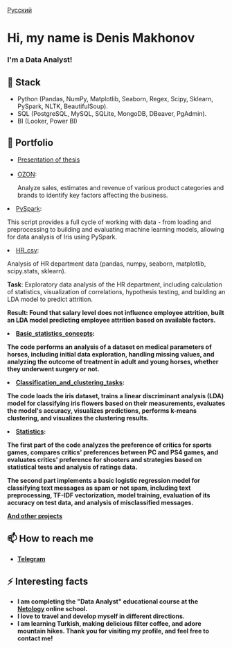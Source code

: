 [Русский](https://github.com/olodenm/olodenm/blob/main/README.md)

# Hi, my name is Denis Makhonov 

### I'm a Data Analyst!

## 🌱 Stack

- Python (Pandas, NumPy, Matplotlib, Seaborn, Regex, Scipy, Sklearn, PySpark, NLTK, BeautifulSoup).
- SQL (PostgreSQL, MySQL, SQLite, MongoDB, DBeaver, PgAdmin).
- BI (Looker, Power BI) 

## 💼 Portfolio
   <ul>
       <li><a href="https://github.com/olodenm/SchoolProjectPortfolio/blob/Netology_HW/Makhonov_OZON.pdf">Presentation of thesis</a></li>
    <br>
           <li><a href="https://github.com/olodenm/SchoolProjectPortfolio/blob/Netology_HW/final_diplom_makhonov.ipynb">OZON</a>:
            
 Analyze sales, estimates and revenue of various product categories and brands to identify key factors affecting the business.</li>
        </li>
    </ul>
 <li><a href="https://github.com/olodenm/info_2022_olo/blob/Netology_HW/PySpark.ipynb">PySpark</a>:
        
This script provides a full cycle of working with data - from loading and preprocessing to building and evaluating machine learning models, allowing for data analysis of Iris using PySpark.</li>
        <li><a href="https://github.com/olodenm/info_2022_olo/blob/Netology_HW/HR_csv.ipynb">HR_csv</a>: 
        
Analysis of HR department data (pandas, numpy, seaborn, matplotlib, scipy.stats, sklearn).

<b>Task</b>:
Exploratory data analysis of the HR department, including calculation of statistics, visualization of correlations, hypothesis testing, and building an LDA model to predict attrition.

<b>Result<b>:
Found that salary level does not influence employee attrition, built an LDA model predicting employee attrition based on available factors.</li>
        <li><a href="https://github.com/olodenm/info_2022_olo/blob/Netology_HW/%D0%91%D0%B0%D0%B7%D0%BE%D0%B2%D1%8B%D0%B5_%D0%BF%D0%BE%D0%BD%D1%8F%D1%82%D0%B8%D1%8F_%D1%81%D1%82%D0%B0%D1%82%D0%B8%D1%81%D1%82%D0%B8%D0%BA%D0%B8.ipynb">Basic_statistics_concepts</a>: 

The code performs an analysis of a dataset on medical parameters of horses, including initial data exploration, handling missing values, and analyzing the outcome of treatment in adult and young horses, whether they underwent surgery or not.</li>
<li><a href="https://github.com/olodenm/info_2022_olo/blob/Netology_HW/%D0%97%D0%B0%D0%B4%D0%B0%D1%87%D0%B8_%D0%BA%D0%BB%D0%B0%D1%81%D1%81%D0%B8%D1%84%D0%B8%D0%BA%D0%B0%D1%86%D0%B8%D0%B8_%D0%B8_%D0%BA%D0%BB%D0%B0%D1%81%D1%82%D0%B5%D1%80%D0%B8%D0%B7%D0%B0%D1%86%D0%B8%D0%B8.ipynb">Classification_and_clustering_tasks</a>: 
        
The code loads the iris dataset, trains a linear discriminant analysis (LDA) model for classifying iris flowers based on their measurements, evaluates the model's accuracy, visualizes predictions, performs k-means clustering, and visualizes the clustering results.</li>
        <li><a href="https://github.com/olodenm/info_2022_olo/blob/Netology_HW/%D0%9A%D0%B5%D0%B9%D1%81_%D1%81%D1%82%D0%B0%D0%B4%D0%B8_%D0%A1%D1%82%D0%B0%D1%82%D0%B8%D1%81%D1%82%D0%B8%D0%BA%D0%B0.ipynb">Statistics</a>:
        
The first part of the code analyzes the preference of critics for sports games, compares critics' preferences between PC and PS4 games, and evaluates critics' preference for shooters and strategies based on statistical tests and analysis of ratings data.

The second part implements a basic logistic regression model for classifying text messages as spam or not spam, including text preprocessing, TF-IDF vectorization, model training, evaluation of its accuracy on test data, and analysis of misclassified messages.</li>
        <a href="https://github.com/olodenm/SchoolProjectPortfolio">And other projects</a> 
## 📫 How to reach me

- [Telegram](https://t.me/olodenm)

## ⚡  Interesting facts

- I am completing the "Data Analyst" educational course at the [Netology](https://netology.ru/programs/data_analyst_ultimate) online school. 
- I love to travel and develop myself in different directions.
- I am learning Turkish, making delicious filter coffee, and adore mountain hikes.
Thank you for visiting my profile, and feel free to contact me!
